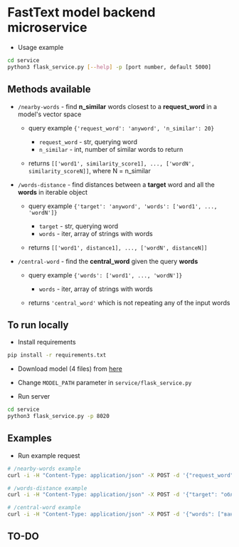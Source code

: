 # FastText model backend microservice

* Usage example
```bash
cd service
python3 flask_service.py [--help] -p [port number, default 5000]
```

## Methods available

- `/nearby-words` - find **n_similar** words closest to a **request_word** in a model's vector space
    * query example `{'request_word': 'anyword', 'n_similar': 20}`
        - `request_word` - str, querying word
        - `n_similar` - int, number of similar words to return

    * returns `[['word1', similarity_score1], ..., ['wordN', similarity_scoreN]]`, where N = n_similar

- `/words-distance` - find distances between a **target** word and all the **words** in iterable object
    * query example `{'target': 'anyword', 'words': ['word1', ..., 'wordN']}`
        - `target` - str, querying word
        - `words` - iter, array of strings with words

    * returns `[['word1', distance1], ..., ['wordN', distanceN]]`

- `/central-word` - find the **central_word** given the query **words**
    * query example `{'words': ['word1', ..., 'wordN']}`
        - `words` - iter, array of strings with words

    * returns `'central_word'` which is not repeating any of the input words


## To run locally

* Install requirements
```bash
pip install -r requirements.txt
```

* Download model (4 files) from [here](https://yadi.sk/d/d1Zg8pd4hjfyaQ)

* Change `MODEL_PATH` parameter in `service/flask_service.py`

* Run server
```bash
cd service
python3 flask_service.py -p 8020
```


## Examples

* Run example request
```bash
# /nearby-words example
curl -i -H "Content-Type: application/json" -X POST -d '{"request_word": "пижама", "n_similar": 10}' 0.0.0.0:8020/nearby-words

# /words-distance example
curl -i -H "Content-Type: application/json" -X POST -d '{"target": "облако", "words": ["брюки", "кирпич", "голова"]}' 0.0.0.0:8020/words-distance

# /central-word example
curl -i -H "Content-Type: application/json" -X POST -d '{"words": ["ваниль", "крем", "пудинг"]}' 0.0.0.0:8020/central-word
```

## TO-DO
